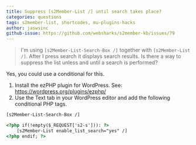 ```yaml
---
title: Suppress [s2Member-List /] until search takes place?
categories: questions
tags: s2member-list, shortcodes, mu-plugins-hacks
author: jaswsinc
github-issue: https://github.com/websharks/s2member-kb/issues/79
---
```


> I'm using `[s2Member-List-Search-Box /]` together with `[s2Member-List /]`. After I press search it displays search results. Is there a way to suppress the list unless and until a search is performed?

Yes, you could use a conditional for this.

1. Install the ezPHP plugin for WordPress. See: https://wordpress.org/plugins/ezphp/
2. Use the Text tab in your WordPress editor and add the following conditional PHP tags.

```html
[s2Member-List-Search-Box /]

<?php if(!empty($_REQUEST['s2-s'])): ?>
	[s2Member-List enable_list_search="yes" /]
<?php endif; ?>
```
